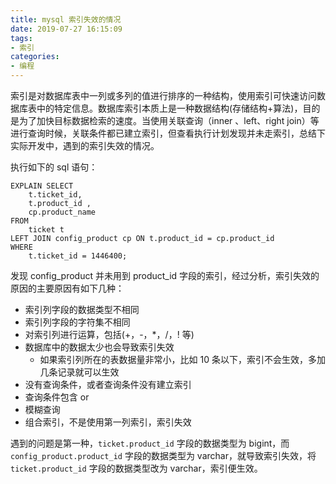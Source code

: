 ```yaml
---
title: mysql 索引失效的情况
date: 2019-07-27 16:15:09
tags:
- 索引
categories:
- 编程
---
```


索引是对数据库表中一列或多列的值进行排序的一种结构，使用索引可快速访问数据库表中的特定信息。数据库索引本质上是一种数据结构(存储结构+算法)，目的是为了加快目标数据检索的速度。当使用关联查询（inner 、left、right  join）等进行查询时候，关联条件都已建立索引，但查看执行计划发现并未走索引，总结下实际开发中，遇到的索引失效的情况。

<!--more-->

执行如下的 sql 语句：

```mysql
EXPLAIN SELECT
	t.ticket_id,
	t.product_id ,
	cp.product_name
FROM
	ticket t
LEFT JOIN config_product cp ON t.product_id = cp.product_id
WHERE
	t.ticket_id = 1446400;
```

发现 config_product 并未用到 product_id 字段的索引，经过分析，索引失效的原因的主要原因有如下几种：

- 索引列字段的数据类型不相同
- 索引列字段的字符集不相同
- 对索引列进行运算，包括(+，-，*，/，! 等) 
- 数据库中的数据太少也会导致索引失效
  - 如果索引列所在的表数据量非常小，比如 10 条以下，索引不会生效，多加几条记录就可以生效
- 没有查询条件，或者查询条件没有建立索引
- 查询条件包含 or
- 模糊查询
- 组合索引，不是使用第一列索引，索引失效

遇到的问题是第一种，`ticket.product_id` 字段的数据类型为 bigint，而 `config_product.product_id` 字段的数据类型为 varchar，就导致索引失效，将 `ticket.product_id` 字段的数据类型改为 varchar，索引便生效。

